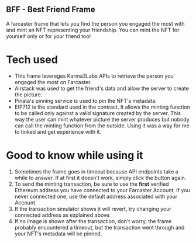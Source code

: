 ## BFF - Best Friend Frame

A farcaster frame that lets you find the person you engaged the most with and mint an NFT representing your friendship.
You can mint the NFT for yourself only or for your friend too!

# Tech used

- This frame leverages Karma3Labs APIs to retrieve the person you engaged the most on Farcaster.
- Airstack was used to get the friend's data and allow the server to create the picture.
- Pinata's pinning service is used to pin the NFT's metadata.
- EIP712 is the standard used in the contract. It allows the minting function to be called only against a valid signature created by the server. This way the user can mint whatever picture the server produces but nobody can call the minting function from the outside.
  Using it was a way for me to tinked and get experience with it.

# Good to know while using it

1. Sometimes the frame goes in timeout because API endpoints take a while to answer. If at first it doesn't work, simply click the button again.
2. To send the minting transaction, be sure to use the **first** verified Ethereum address you have connected to your Farcaster Account. If you never connected one, use the default address associated with your Account.
3. If the transaction simulator shows it will revert, try changing your connected address as explained above.
4. If no image is shown after the transaction, don't worry, the frame probably encountered a timeout, but the transaction went through and your NFT's metadata will be pinned.
